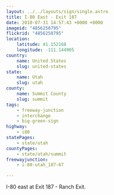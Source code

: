 ```yaml
---
layout: ../../layouts/sign/single.astro
title: I-80 East - Exit 187
date: 2010-07-31 14:57:43 +0000 +0000
imageid: "4856250795"
flickrid: "4856250795"
location:
    latitude: 41.152168
    longitude: -111.144905
country:
    name: United States
    slug: united-states
state:
    name: Utah
    slug: utah
county:
    name: Summit County
    slug: summit
tags:
    - freeway-junction
    - interchange
    - big-green-sign
highway:
    - i80
statePages:
    - state/utah
countyPages:
    - state/utah/summit
freewayjunction:
    - i-80-utah_187-67

---
```

I-80 east at Exit 187 - Ranch Exit.